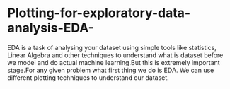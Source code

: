 # Plotting-for-exploratory-data-analysis-EDA-
EDA is a task of analysing your dataset using simple tools like statistics, Linear Algebra and other techniques to understand what is dataset before we model and do actual machine learning.But this is extremely important stage.For any given problem what first thing we do is EDA. We can use different plotting techniques to understand our dataset.
